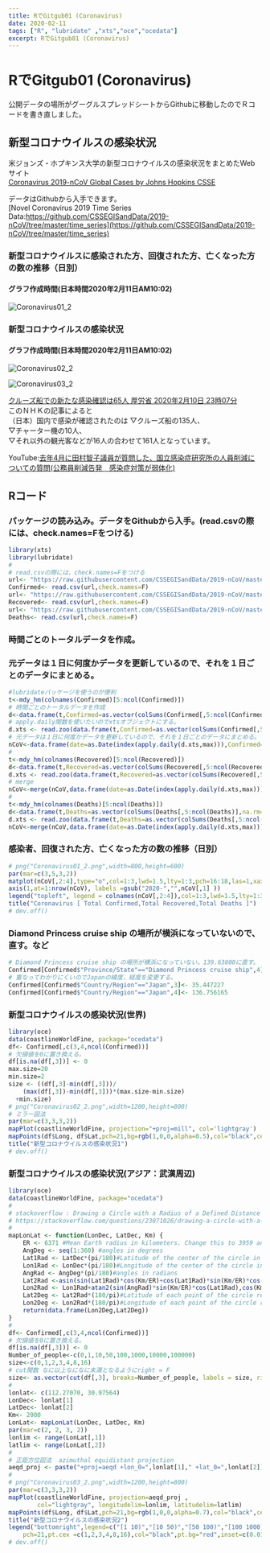 ```yaml
---
title: RでGitgub01 (Coronavirus)
date: 2020-02-11
tags: ["R", "lubridate" ,"xts","oce","ocedata"]
excerpt: RでGitgub01 (Coronavirus)
---
```


# RでGitgub01 (Coronavirus)  

公開データの場所がグーグルスプレッドシートからGithubに移動したのでＲコードを書き直しました。

## 新型コロナウイルスの感染状況

米ジョンズ・ホプキンス大学の新型コロナウイルスの感染状況をまとめたWebサイト  
[Coronavirus 2019-nCoV Global Cases by Johns Hopkins CSSE](https://gisanddata.maps.arcgis.com/apps/opsdashboard/index.html#/bda7594740fd40299423467b48e9ecf6)

データはGithubから入手できます。  
[Novel Coronavirus 2019 Time Series Data:https://github.com/CSSEGISandData/2019-nCoV/tree/master/time_series](https://github.com/CSSEGISandData/2019-nCoV/tree/master/time_series)


### 新型コロナウイルスに感染された方、回復された方、亡くなった方の数の推移（日別）
#### グラフ作成時間(日本時間2020年2月11日AM10:02)

![Coronavirus01_2](images/Coronavirus01_2.png)

### 新型コロナウイルスの感染状況
#### グラフ作成時間(日本時間2020年2月11日AM10:02)

![Coronavirus02_2](images/Coronavirus02_2.png)

![Coronavirus03_2](images/Coronavirus03_2.png)

[クルーズ船での新たな感染確認は65人 厚労省 2020年2月10日 23時07分](https://www3.nhk.or.jp/news/html/20200210/k10012279941000.html)  
このＮＨＫの記事によると  
（日本）国内で感染が確認されたのは
▽クルーズ船の135人、  
▽チャーター機の10人、  
▽それ以外の観光客などが16人の合わせて161人となっています。

YouTube:[去年4月に田村智子議員が質問した、国立感染症研究所の人員削減についての質問(公務員削減告発　感染症対策が弱体化)](https://www.youtube.com/watch?v=q9LTMiuq-tQ&feature=youtu.be)  

## Rコード

### パッケージの読み込み。データをGithubから入手。(read.csvの際には、check.names=Fをつける)

```R
library(xts)
library(lubridate)
#
# read.csvの際には、check.names=Fをつける
url<- "https://raw.githubusercontent.com/CSSEGISandData/2019-nCoV/master/time_series/time_series_2019-ncov-Confirmed.csv"
Confirmed<- read.csv(url,check.names=F)
url<- "https://raw.githubusercontent.com/CSSEGISandData/2019-nCoV/master/time_series/time_series_2019-ncov-Recovered.csv"
Recovered<- read.csv(url,check.names=F)
url<- "https://raw.githubusercontent.com/CSSEGISandData/2019-nCoV/master/time_series/time_series_2019-ncov-Deaths.csv"
Deaths<- read.csv(url,check.names=F)
```

### 時間ごとのトータルデータを作成。
### 元データは１日に何度かデータを更新しているので、それを１日ごとのデータにまとめる。

```R
#lubridateパッケージを使うのが便利
t<-mdy_hm(colnames(Confirmed)[5:ncol(Confirmed)])
# 時間ごとのトータルデータを作成
d<-data.frame(t,Confirmed=as.vector(colSums(Confirmed[,5:ncol(Confirmed)],na.rm=T)))
# apply.daily関数を使いたいのでxtsオブジェクトにする。
d.xts <- read.zoo(data.frame(t,Confirmed=as.vector(colSums(Confirmed[,5:ncol(Confirmed)],na.rm=T))))
# 元データは１日に何度かデータを更新しているので、それを１日ごとのデータにまとめる。
nCoV<-data.frame(date=as.Date(index(apply.daily(d.xts,max))),Confirmed=as.vector(coredata(apply.daily(d.xts,max))))
#
t<-mdy_hm(colnames(Recovered)[5:ncol(Recovered)])
d<-data.frame(t,Recovered=as.vector(colSums(Recovered[,5:ncol(Recovered)],na.rm=T)))
d.xts <- read.zoo(data.frame(t,Recovered=as.vector(colSums(Recovered[,5:ncol(Recovered)],na.rm=T))))
# merge
nCoV<-merge(nCoV,data.frame(date=as.Date(index(apply.daily(d.xts,max))),Recovered=as.vector(coredata(apply.daily(d.xts,max)))))
#
t<-mdy_hm(colnames(Deaths)[5:ncol(Deaths)])
d<-data.frame(t,Deaths=as.vector(colSums(Deaths[,5:ncol(Deaths)],na.rm=T)))
d.xts <- read.zoo(data.frame(t,Deaths=as.vector(colSums(Deaths[,5:ncol(Deaths)],na.rm=T))))
nCoV<-merge(nCoV,data.frame(date=as.Date(index(apply.daily(d.xts,max))),Deaths=as.vector(coredata(apply.daily(d.xts,max)))))
```

### 感染者、回復された方、亡くなった方の数の推移（日別）

```R
# png("Coronavirus01_2.png",width=800,height=600)
par(mar=c(3,5,3,2))
matplot(nCoV[,2:4],type="o",col=1:3,lwd=1.5,lty=1:3,pch=16:18,las=1,xaxt="n",ylab="")
axis(1,at=1:nrow(nCoV), labels =gsub("2020-","",nCoV[,1] ))
legend("topleft", legend = colnames(nCoV[,2:4]),col=1:3,lwd=1.5,lty=1:3,pch=16:18,inset =c(0.02,0.03))
title("Coronavirus [ Total Confirmed,Total Recovered,Total Deaths ]")
# dev.off()
```

### Diamond Princess cruise ship の場所が横浜になっていないので、直す。など

```R
# Diamond Princess cruise ship の場所が横浜になっていない。139.63800に直す。
Confirmed[Confirmed$"Province/State"=="Diamond Princess cruise ship",4]<- 139.638
# 重なってわかりにくいのでJapanの緯度、経度を変更する。
Confirmed[Confirmed$"Country/Region"=="Japan",3]<- 35.447227
Confirmed[Confirmed$"Country/Region"=="Japan",4]<- 136.756165
```

### 新型コロナウイルスの感染状況(世界)

```R
library(oce)
data(coastlineWorldFine, package="ocedata")
df<- Confirmed[,c(3,4,ncol(Confirmed))]
# 欠損値を0に置き換える。
df[is.na(df[,3])] <- 0
max.size=20
min.size=2
size <- ((df[,3]-min(df[,3]))/
    (max(df[,3])-min(df[,3]))*(max.size-min.size)
  +min.size)
# png("Coronavirus02_2.png",width=1200,height=800)
# ミラー図法
par(mar=c(3,3,3,2))
mapPlot(coastlineWorldFine, projection="+proj=mill", col='lightgray')
mapPoints(df$Long, df$Lat,pch=21,bg=rgb(1,0,0,alpha=0.5),col="black",cex=size)
title("新型コロナウイルスの感染状況1")
# dev.off()
```

### 新型コロナウイルスの感染状況(アジア：武漢周辺)

```R
library(oce)
data(coastlineWorldFine, package="ocedata")
#
# stackoverflow : Drawing a Circle with a Radius of a Defined Distance in a Map
# https://stackoverflow.com/questions/23071026/drawing-a-circle-with-a-radius-of-a-defined-distance-in-a-map
#
mapLonLat <- function(LonDec, LatDec, Km) {
    ER <- 6371 #Mean Earth radius in kilometers. Change this to 3959 and you will have your function working in miles.
    AngDeg <- seq(1:360) #angles in degrees 
    Lat1Rad <- LatDec*(pi/180)#Latitude of the center of the circle in radians
    Lon1Rad <- LonDec*(pi/180)#Longitude of the center of the circle in radians
    AngRad <- AngDeg*(pi/180)#angles in radians
    Lat2Rad <-asin(sin(Lat1Rad)*cos(Km/ER)+cos(Lat1Rad)*sin(Km/ER)*cos(AngRad)) #Latitude of each point of the circle rearding to angle in radians
    Lon2Rad <- Lon1Rad+atan2(sin(AngRad)*sin(Km/ER)*cos(Lat1Rad),cos(Km/ER)-sin(Lat1Rad)*sin(Lat2Rad))#Longitude of each point of the circle rearding to angle in radians
    Lat2Deg <- Lat2Rad*(180/pi)#Latitude of each point of the circle rearding to angle in degrees (conversion of radians to degrees deg = rad*(180/pi) )
    Lon2Deg <- Lon2Rad*(180/pi)#Longitude of each point of the circle rearding to angle in degrees (conversion of radians to degrees deg = rad*(180/pi) )
    return(data.frame(Lon2Deg,Lat2Deg))
}
#
df<- Confirmed[,c(3,4,ncol(Confirmed))]
# 欠損値を0に置き換える。
df[is.na(df[,3])] <- 0
Number_of_people<-c(0,1,10,50,100,1000,10000,100000)
size<-c(0,1,2,3,4,8,16)
# cut関数 なに以上なになに未満となるようにright = F
size<- as.vector(cut(df[,3], breaks=Number_of_people, labels = size, right = F))
#
lonlat<- c(112.27070, 30.97564)
LonDec<- lonlat[1]
LatDec<- lonlat[2]
Km<- 2000
LonLat<- mapLonLat(LonDec, LatDec, Km)
par(mar=c(2, 2, 3, 2))
lonlim <- range(LonLat[,1])
latlim <- range(LonLat[,2])
#
# 正距方位図法  azimuthal equidistant projection
aeqd_proj <- paste("+proj=aeqd +lon_0=",lonlat[1]," +lat_0=",lonlat[2])
#
# png("Coronavirus03_2.png",width=1200,height=800)
par(mar=c(3,3,3,2))
mapPlot(coastlineWorldFine, projection=aeqd_proj ,
        col="lightgray", longitudelim=lonlim, latitudelim=latlim)
mapPoints(df$Long, df$Lat,pch=21,bg=rgb(1,0,0,alpha=0.7),col="black",cex=as.numeric(size))
title("新型コロナウイルスの感染状況2")
legend("bottomright",legend=c("[1 10)","[10 50)","[50 100)","[100 1000)","[1000 10000)","[10000 100000)"),
	pch=21,pt.cex =c(1,2,3,4,8,16),col="black",pt.bg="red",inset=c(0.01,0.01),x.intersp=5,y.intersp=4.7,bty="n" )
# dev.off()
```

